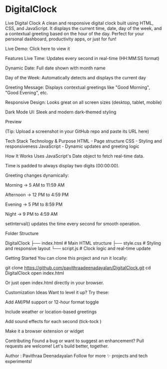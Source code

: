 # DigitalClock

Live Digital Clock
A clean and responsive digital clock built using HTML, CSS, and JavaScript. It displays the current time, date, day of the week, and a contextual greeting based on the hour of the day. Perfect for your personal dashboard, productivity apps, or just for fun!

Live Demo: Click here to view it

Features
Live Time: Updates every second in real-time (HH:MM:SS format)

Dynamic Date: Full date shown with month name

Day of the Week: Automatically detects and displays the current day

Greeting Message: Displays contextual greetings like "Good Morning", "Good Evening", etc.

Responsive Design: Looks great on all screen sizes (desktop, tablet, mobile)

Dark Mode UI: Sleek and modern dark-themed styling

Preview

(Tip: Upload a screenshot in your GitHub repo and paste its URL here)

Tech Stack
Technology & Purpose
HTML - Page structure
CSS -	Styling and responsiveness
JavaScript -	Dynamic updates and greeting logic

How It Works
Uses JavaScript's Date object to fetch real-time data.

Time is padded to always display two digits (00:00:00).

Greeting changes dynamically:

Morning → 5 AM to 11:59 AM

Afternoon → 12 PM to 4:59 PM

Evening → 5 PM to 8:59 PM

Night → 9 PM to 4:59 AM

setInterval() updates the time every second for smooth operation.

Folder Structure

DigitalClock
├── index.html       # Main HTML structure
├── style.css        # Styling and responsive layout
└── script.js        # Clock logic and real-time update

Getting Started
You can clone this project and run it locally:

git clone https://github.com/pavithraadeenadayalan/DigitalClock.git
cd DigitalClock
open index.html

Or just open index.html directly in your browser.

Customization Ideas
Want to level it up? Try these:

Add AM/PM support or 12-hour format toggle

Include weather or location-based greetings

Add sound effects for each second (tick-tock )

Make it a browser extension or widget

Contributing
Found a bug or want to suggest an enhancement?
Pull requests are welcome! Let's build better, together.

Author : Pavithraa Deenadayalan
Follow for more ✨ projects and tech experiments!
